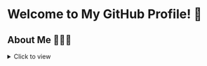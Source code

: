 # Welcome to My GitHub Profile! 👋


## About Me 👨🏽‍💻
<details>
  <summary>Click to view</summary>
  
A Data Analyst with a strong foundation in data analysis and product management. Brings experience in developing and implementing data pipelines and conducting data analysis. 
Possesses a passion for leveraging technology to solve complex business problems and is committed to delivering high-quality results for organizations. 
Committed to continuing professional development and expanding expertise in product and data management.

</detials

## Skills 🛠
### Programming Technologies
•⁠  ⁠SQL (PostgreSQL, BigQuery, MSSQL) 💾
•⁠  ⁠Python (Pandas, NumPy, Matplotlib, SciPy, Scikit-learn, Keras, TensorFlow, PyTorch) 🐍


### Business Intelligence Tools 🛠
•⁠  ⁠MS Excel 📊
•⁠  ⁠MS Power BI 💼
•⁠  ⁠Tableau 📊

### Version Control
•⁠  ⁠Git 🌳

## Projects 💼
### SQL
[Click to view SQL projects](link_to_SQL_projects_repository) 📂



### Python Projects
<details>
  <summary>Click to view</summary>
  
 


</details>


### MS PowerBI
<details>
  <summary>Click to view</summary>
  


</details>

## Social Media
Connect with me on [LinkedIn](https://linkedin.com/in/daniel-agbo-b1327154) for more updates and insights! 🌐🐦
